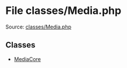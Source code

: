 File classes/Media.php
=========

Source: [classes/Media.php](https://github.com/PrestaShop/PrestaShop/blob/1.6.0.2/classes/Media.php)


Classes
-------

* [MediaCore](class.MediaCore.md)

